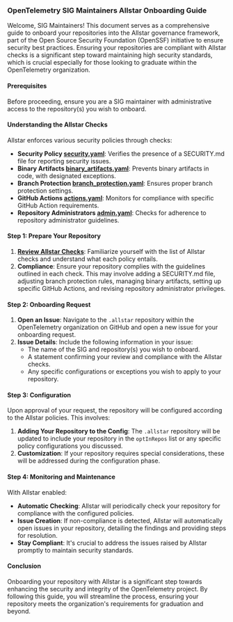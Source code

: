 ### OpenTelemetry SIG Maintainers Allstar Onboarding Guide

Welcome, SIG Maintainers! This document serves as a comprehensive guide to onboard your repositories into the Allstar governance framework, part of the Open Source Security Foundation (OpenSSF) initiative to ensure security best practices. Ensuring your repositories are compliant with Allstar checks is a significant step toward maintaining high security standards, which is crucial especially for those looking to graduate within the OpenTelemetry organization.

#### Prerequisites

Before proceeding, ensure you are a SIG maintainer with administrative access to the repository(s) you wish to onboard.

#### Understanding the Allstar Checks

Allstar enforces various security policies through checks:

- **Security Policy [security.yaml](https://github.com/open-telemetry/.allstar/blob/main/security.yaml)**: Verifies the presence of a SECURITY.md file for reporting security issues.
- **Binary Artifacts [binary_artifacts.yaml](https://github.com/open-telemetry/.allstar/blob/main/binary_artifacts.yaml)**: Prevents binary artifacts in code, with designated exceptions.
- **Branch Protection [branch_protection.yaml](https://github.com/open-telemetry/.allstar/blob/main/branch_protection.yaml)**: Ensures proper branch protection settings.
- **GitHub Actions [actions.yaml](https://github.com/open-telemetry/.allstar/blob/main/actions.yaml)**: Monitors for compliance with specific GitHub Action requirements.
- **Repository Administrators [admin.yaml](https://github.com/open-telemetry/.allstar/blob/main/admin.yaml)**: Checks for adherence to repository administrator guidelines.

#### Step 1: Prepare Your Repository

1. **[Review Allstar Checks](https://github.com/open-telemetry/.allstar/blob/main/README.md#enforced-policies)**: Familiarize yourself with the list of Allstar checks and understand what each policy entails.
2. **Compliance**: Ensure your repository complies with the guidelines outlined in each check. This may involve adding a SECURITY.md file, adjusting branch protection rules, managing binary artifacts, setting up specific GitHub Actions, and revising repository administrator privileges.

#### Step 2: Onboarding Request

1. **Open an Issue**: Navigate to the `.allstar` repository within the OpenTelemetry organization on GitHub and open a new issue for your onboarding request.
2. **Issue Details**: Include the following information in your issue:
   - The name of the SIG and repository(s) you wish to onboard.
   - A statement confirming your review and compliance with the Allstar checks.
   - Any specific configurations or exceptions you wish to apply to your repository.

#### Step 3: Configuration

Upon approval of your request, the repository will be configured according to the Allstar policies. This involves:

1. **Adding Your Repository to the Config**: The `.allstar` repository will be updated to include your repository in the `optInRepos` list or any specific policy configurations you discussed.
2. **Customization**: If your repository requires special considerations, these will be addressed during the configuration phase.

#### Step 4: Monitoring and Maintenance

With Allstar enabled:

- **Automatic Checking**: Allstar will periodically check your repository for compliance with the configured policies.
- **Issue Creation**: If non-compliance is detected, Allstar will automatically open issues in your repository, detailing the findings and providing steps for resolution.
- **Stay Compliant**: It's crucial to address the issues raised by Allstar promptly to maintain security standards.

#### Conclusion

Onboarding your repository with Allstar is a significant step towards enhancing the security and integrity of the OpenTelemetry project. By following this guide, you will streamline the process, ensuring your repository meets the organization's requirements for graduation and beyond.
